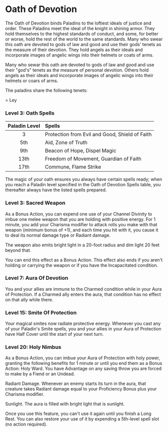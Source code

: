 # Oath of Devotion

The Oath of Devotion binds Paladins to the loftiest ideals of justice and order. These Paladins meet the ideal of the knight in shining armor. They hold themselves to the highest standards of conduct, and some, for better or worse, hold the rest of the world to the same standards. Many who swear this oath are devoted to gods of law and good and use their gods' tenets as the measure of their devotion. They hold angels as their ideals and incorporate images of angelic wings into their helmets or coats of arms.

Many who sewar this oath are devoted to gods of law and good and use their "god's" tenets as the measure of personal devotion. Others hold angels as their ideals and incorporate images of angelic wings into their helmets or coars of arms.

The paladins share the following tenets:

= Ley 

### Level 3: Oath Spells

| Paladin Level | Spells |
|:---:|:---|
| 3 | Protection from Evil and Good, Shield of Faith
| 5th | Aid, Zone of Truth |
| 9th | Beacon of Hope, Dispel Magic |
| 13th | Freedom of Movement, Guardian of Faith |
| 17th | Commune, Flame Strike |

The magic of your oath ensures you always have certain spells ready; when you reach a Paladin level specified in the Oath of Devotion Spells table, you thereafter always have the listed spells prepared.

### Level 3: Sacred Weapon

As a Bonus Action, you can expend one use of your Channel Divinity to imbue one melee weapon that you are holding with positive energy. For 1 minute, you add your Charisma modifier to attack rolls you make with that weapon (minimum bonus of +1), and each time you hit with it, you cause it to deal its normal damage type or Radiant damage.

The weapon also emits bright light in a 20-foot radius and dim light 20 feet beyond that.

You can end this effect as a Bonus Action. This effect also ends if you aren't holding or carrying the weapon or if you have the Incapacitated condition.

### Level 7: Aura Of Devotion

You and your allies are immune to the Charmed condition while in your Aura of Protection. If a Charmed ally enters the aura, that condition has no effect on that ally while there.

### Level 15: Smite Of Protection

Your magical smites now radiate protective energy. Whenever you cast any of your Paladin's Smite spells, you and your allies in your Aura of Protection have Half Cover until the start of your next turn.

### Level 20: Holy Nimbus

As a Bonus Action, you can imbue your Aura of Protection with holy power, granting the following benefits for 1 minute or until you end them as a Bonus Action:
Holy Ward. You have Advantage on any saving throw you are forced to make by a Fiend or an Undead.

Radiant Damage. Whenever an enemy starts its turn in the aura, that creature takes Radiant damage equal to your Proficiency Bonus plus your Charisma modifier.

Sunlight. The aura is filled with bright light that is sunlight.

Once you use this feature, you can't use it again until you finish a Long Rest. You can also restore your use of it by expending a 5th-level spell slot (no action required).






 
